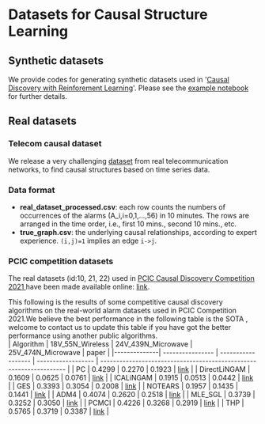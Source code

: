 # Datasets for Causal Structure Learning

## Synthetic datasets
We provide codes for generating synthetic datasets used in '[Causal Discovery with Reinforement Learning](../research/Causal%20Discovery%20with%20RL)'. Please see the [example notebook](examples_to_generate_synthetic_datasets.ipynb) for further details.

## Real datasets

### Telecom causal dataset
We release a very challenging [dataset](https://github.com/zhushy/causal-datasets/tree/master/Real_Dataset) from real telecommunication networks, to find causal structures based on time series data. 

### Data format
- **real_dataset_processed.csv**: each row counts the numbers of occurrences of the alarms (A_i,i=0,1,...,56) in 10 minutes. The rows are arranged in the time order, i.e., first 10 mins., second 10 mins., etc.
- **true_graph.csv**: the underlying causal relationships, according to expert experience.  `(i,j)=1` implies an edge `i->j`.

### PCIC competition datasets

The real datasets (id:10, 21, 22) used in [PCIC Causal Discovery Competition 2021 ](https://competition.huaweicloud.com/information/1000041487/introduction) have been made available online: [link](https://github.com/gcastle-hub/dataset).

This following is the  results of some competitive causal discovery algorithms on the real-world alarm datasets used in PCIC Competition 2021.We believe the best performance in the following table is the SOTA , welcome to contact us to update this table if you have got the better performance using another public algorithms.  
|  Algorithm  | 18V_55N_Wireless | 24V_439N_Microwave | 25V_474N_Microwave | paper                                                          |
|--------------| ---------------- | ------------------ | ------------------ | ------------------------------------------------------------------- |
| PC           | 0.4299           | 0.2270              | 0.1923             | [link](https://philarchive.org/archive/SPICPA-2)                            |
| DirectLiNGAM | 0.1609           | 0.0625             | 0.0761             | [link](https://www.jmlr.org/papers/volume12/shimizu11a/shimizu11a.pdf)      |
| ICALiNGAM    | 0.1915           | 0.0513             | 0.0442             | [link](https://www.jmlr.org/papers/volume12/shimizu11a/shimizu11a.pdf)      |
| GES          | 0.3393           | 0.3054             | 0.2008             | [link](https://www.jmlr.org/papers/volume3/chickering02b/chickering02b.pdf) |
| NOTEARS      | 0.1957           | 0.1435             | 0.1441             | [link](https://arxiv.org/abs/1803.01422)                                    |
| ADM4         | 0.4074           | 0.2620              | 0.2518             | [link](https://proceedings.mlr.press/v31/zhou13a.html)                      |
| MLE_SGL      | 0.3739           | 0.3252             | 0.3050              | [link](https://arxiv.org/abs/1602.04511)                                    |
| PCMCI        | 0.4226           | 0.3268             | 0.2919             | [link](https://www.science.org/doi/10.1126/sciadv.aau4996)                  |
| THP          | 0.5765           | 0.3719             | 0.3387             | [link](https://arxiv.org/pdf/2105.10884.pdf)                                |

